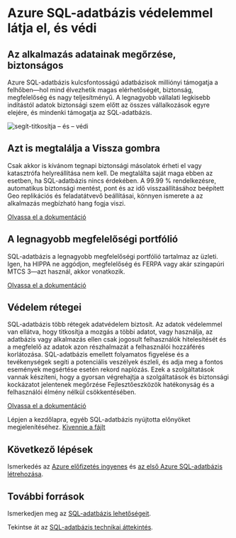 <properties
   pageTitle="Azure SQL-adatbázis védelemmel látja el, és védi"
   description="Megtudhatja, hogyan SQL-adatbázis segít biztonságos és védelme"
   keywords=""
   services="sql-database"
   documentationCenter=""
   authors="CarlRabeler"
   manager="jhubbard"
   editor=""/>

<tags
   ms.service="sql-database"
   ms.devlang="NA"
   ms.topic="article"
   ms.tgt_pltfrm="NA"
   ms.workload="data-management"
   ms.date="09/13/2016"
   ms.author="carlrab"/>
   
# <a name="azure-sql-database-secures-and-protects"></a>Azure SQL-adatbázis védelemmel látja el, és védi

## <a name="keep-your-apps-data-safe-and-secure"></a>Az alkalmazás adatainak megőrzése, biztonságos

Azure SQL-adatbázis kulcsfontosságú adatbázisok milliónyi támogatja a felhőben&mdash;hol mind élvezhetik magas elérhetőségét, biztonság, megfelelőség és nagy teljesítményű. A legnagyobb vállalati legkisebb indítástól adatok biztonsági szem előtt az összes vállalkozások egyre elejére, és mindenki támogatja az SQL-adatbázis.

![segít-titkosítja – és – védi](./media/sql-database-helps-secures-and-protects/sql-database-helps-secures-and-protects.png)

## <a name="weve-got-your-back"></a>Azt is megtalálja a Vissza gombra

Csak akkor is kívánom tegnapi biztonsági másolatok érheti el vagy katasztrófa helyreállítása nem kell. De megtalálta saját maga ebben az esetben, ha SQL-adatbázis nincs érdekében. A 99.99 % rendelkezésre, automatikus biztonsági mentést, pont és az idő visszaállításához beépített Geo replikációs és feladatátvevő beállításai, könnyen ismerete a az alkalmazás megbízható hang fogja viszi.

[Olvassa el a dokumentáció](sql-database-business-continuity.md)

## <a name="the-largest-compliance-portfolio"></a>A legnagyobb megfelelőségi portfólió

SQL-adatbázis a legnagyobb megfelelőségi portfólió tartalmaz az üzleti. Igen, ha HIPPA ne aggódjon, megfelelőség és FERPA vagy akár szingapúri MTCS 3&mdash;azt használ, akkor vonatkozik.  

[Olvassa el a dokumentáció](https://www.microsoft.com/TrustCenter/Compliance/default.aspx)

## <a name="layers-of-protection"></a>Védelem rétegei

SQL-adatbázis több rétegek adatvédelem biztosít. Az adatok védelemmel van ellátva, hogy titkosítja a mozgás a többi adatot, vagy használja, az adatbázis vagy alkalmazás ellen csak jogosult felhasználók hitelesítését és a megfelelő az adatok azon részhalmazát a felhasználói hozzáférés korlátozása. SQL-adatbázis emellett folyamatos figyelése és a tevékenységek segíti a potenciális veszélyek észleli, és adja meg a fontos események megsértése esetén rekord naplózás. Ezek a szolgáltatások vannak készíteni, hogy a gyorsan végrehajtja a szolgáltatások és biztonsági kockázatot jelentenek megőrzése Fejlesztőeszközök hatékonyság és a felhasználói élmény nélkül csökkentésében.

[Olvassa el a dokumentáció](http://go.microsoft.com/fwlink/?LinkID=787593)

Lépjen a kezdőlapra, egyéb SQL-adatbázis nyújtotta előnyöket megjelenítéséhez.
[Kivennie a fájlt](https://azure.microsoft.com/services/sql-database/) 

## <a name="next-steps"></a>Következő lépések

Ismerkedés az [Azure előfizetés ingyenes](https://azure.microsoft.com/get-started/) és [az első Azure SQL-adatbázis létrehozása](sql-database-get-started.md).

## <a name="additional-resources"></a>További források

Ismerkedjen meg az [SQL-adatbázis lehetőségeit](https://azure.microsoft.com/services/sql-database/).
 
Tekintse át az [SQL-adatbázis technikai áttekintés](sql-database-technical-overview.md).  


